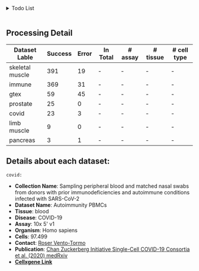<details>
  <summary>Todo List <br><br></summary>

  - [ ] List the errors occurred properly and start working on them
  - [ ] List proper warning messages
  - [ ] skeletal muscle: estimates error 
  - [ ] limb muscle: estimates error 
  - [ ] heart: cannot allocate more vector of size 9.8 Gb
  - [ ] pancreas: estimates error
  - [ ] gtex: a lot nans produced, thus estimates missing
</details>

## Processing Detail
Dataset Lable | Success | Error | In Total | # assay | # tissue | # cell type
--- | --- | --- | --- | --- | --- | --- 
skeletal muscle | 391 | 19 | - | - | - | -
immune          | 369 | 31 | - | - | - | -
gtex            | 59  | 45 | -  | - | - | -
prostate        | 25  | 0  | - | - | - | -
covid           | 23  | 3  | - | - | - | - 
limb muscle     | 9   | 0  | - | - | - | -
pancreas        | 3   | 1  | - | - | - | -

## Details about each dataset:
``covid:``
- **Collection Name**: Sampling peripheral blood and matched nasal swabs from donors with prior immunodeficiencies and autoimmune conditions infected with SARS-CoV-2
- **Dataset Name**: Autoimmunity PBMCs
- **Tissue**: blood
- **Disease**: COVID-19
- **Assay**: 10x 5' v1
- **Organism**: Homo sapiens
- **Cells**: 97.499
- **Contact**: [Roser Vento-Tormo](rv4@sanger.ac.uk)
- **Publication**: [Chan Zuckerberg Initiative Single-Cell COVID-19 Consortia et al. (2020) medRxiv](https://doi.org/10.1101/2020.11.20.20227355)
- [**Cellxgene Link**](https://cellxgene.cziscience.com/collections/eb735cc9-d0a7-48fa-b255-db726bf365af)
